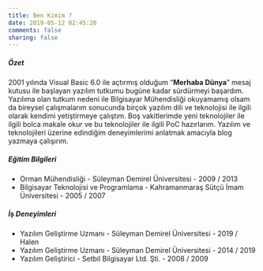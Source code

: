 ```yaml
---
title: Ben Kimim ?
date: 2019-05-12 02:45:20
comments: false
sharing: false
---
```


##### Özet

2001 yılında Visual Basic 6.0 ile açtırmış olduğum “**Merhaba Dünya**” mesaj kutusu ile başlayan yazılım tutkumu bugüne kadar sürdürmeyi başardım. Yazılıma olan tutkum nedeni ile Bilgisayar Mühendisliği okuyamamış olsam da bireysel çalışmalarım sonucunda birçok yazılım dili ve teknolojisi ile ilgili olarak kendimi yetiştirmeye çalıştım. Boş vakitlerimde yeni teknolojiler ile ilgili bolca makale okur ve bu teknolojiler ile ilgili PoC hazırlarım. Yazılım ve teknolojileri üzerine edindiğim deneyimlerimi anlatmak amacıyla blog yazmaya çalışırım.

##### Eğitim Bilgileri

- Orman Mühendisliği - Süleyman Demirel Üniversitesi - 2009 / 2013
- Bilgisayar Teknolojisi ve Programlama - Kahramanmaraş Sütçü İmam Üniversitesi - 2005 / 2007

##### İş Deneyimleri

- Yazılım Geliştirme Uzmanı - Süleyman Demirel Üniversitesi - 2019 / Halen
- Yazılım Geliştirme Uzmanı - Süleyman Demirel Üniversitesi - 2014 / 2019
- Yazılım Geliştirici - Setbi̇l Bi̇lgi̇sayar Ltd. Şti̇. - 2008 / 2009
